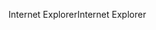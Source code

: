 <span data-ttu-id="438c1-101">Internet Explorer</span><span class="sxs-lookup"><span data-stu-id="438c1-101">Internet Explorer</span></span>